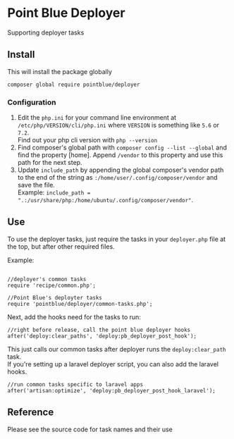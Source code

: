 # Point Blue Deployer  

Supporting deployer tasks

## Install  

This will install the package globally   

`composer global require pointblue/deployer`  

### Configuration  

  1. Edit the `php.ini` for your command line environment at `/etc/php/VERSION/cli/php.ini` where 
  `VERSION` is something like `5.6` or `7.2`.  
  Find out your php cli version with `php --version`
  2. Find composer's global path with `composer config --list --global` and find the property \[home\].
  Append `/vendor` to this property and use this path for the next step.
  3. Update `include_path` by appending the global composer's vendor path to the end of the string 
  as `:/home/user/.config/composer/vendor` and save the file.  
  Example: `include_path = ".:/usr/share/php:/home/ubuntu/.config/composer/vendor"`.  
  
## Use  

To use the deployer tasks, just require the tasks in your `deployer.php` file at the top, but after other
required files.  

Example:
```

//deployer's common tasks
require 'recipe/common.php';

//Point Blue's deployter tasks
require 'pointblue/deployer/common-tasks.php';
```

Next, add the hooks need for the tasks to run:  

```
//right before release, call the point blue deployer hooks
after('deploy:clear_paths', 'deploy:pb_deployer_post_hook');
```

This just calls our common tasks after deployer runs the `deploy:clear_path` task.  
If you're setting up a laravel deployer script, you can also add the laravel hooks.

```
//run common tasks specific to laravel apps
after('artisan:optimize', 'deploy:pb_deployer_post_hook_laravel');
```

## Reference  

Please see the source code for task names and their use  
